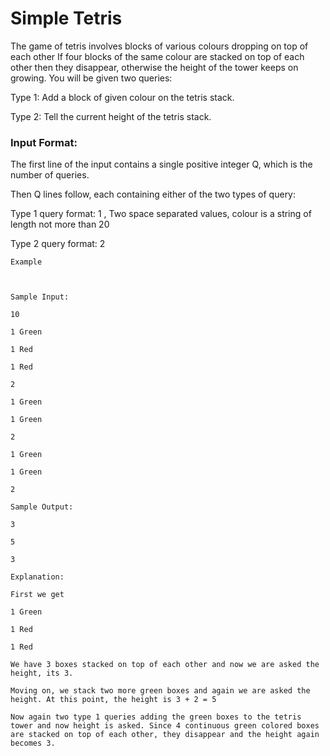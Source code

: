 # Simple Tetris
The game of tetris involves blocks of various colours dropping on top of each other If four blocks of the same colour are stacked on top of each other then they disappear, otherwise the height of the tower keeps on growing. You will be given two queries:

Type 1: Add a block of given colour on the tetris stack.

Type 2: Tell the current height of the tetris stack.

 

### Input Format:

The first line of the input contains a single positive integer Q, which is the number of queries.

Then Q lines follow, each containing either of the two types of query:

Type 1 query format: 1 <colour>, Two space separated values, colour is a string of length not more than 20

Type 2 query format: 2

 
```
Example

 

Sample Input:

10

1 Green

1 Red

1 Red

2

1 Green

1 Green

2

1 Green

1 Green

2

Sample Output:

3

5

3
```
```
Explanation:

First we get

1 Green

1 Red

1 Red

We have 3 boxes stacked on top of each other and now we are asked the height, its 3.

Moving on, we stack two more green boxes and again we are asked the height. At this point, the height is 3 + 2 = 5

Now again two type 1 queries adding the green boxes to the tetris tower and now height is asked. Since 4 continuous green colored boxes are stacked on top of each other, they disappear and the height again becomes 3.
 
  ```
